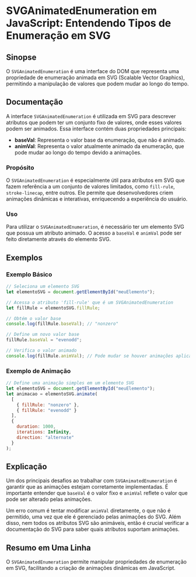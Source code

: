 <!--
Meta Description: # SVGAnimatedEnumeration em JavaScript: Entendendo Tipos de Enumeração em SVG ## Sinopse O `SVGAnimatedEnumeration` é uma interface do DOM que represe...
Meta Keywords: que, svg, svganimatedenumeration, animações, valor
-->

# SVGAnimatedEnumeration em JavaScript: Entendendo Tipos de Enumeração em SVG

## Sinopse
O `SVGAnimatedEnumeration` é uma interface do DOM que representa uma propriedade de enumeração animada em SVG (Scalable Vector Graphics), permitindo a manipulação de valores que podem mudar ao longo do tempo.

## Documentação
A interface `SVGAnimatedEnumeration` é utilizada em SVG para descrever atributos que podem ter um conjunto fixo de valores, onde esses valores podem ser animados. Essa interface contém duas propriedades principais:

- **baseVal**: Representa o valor base da enumeração, que não é animado.
- **animVal**: Representa o valor atualmente animado da enumeração, que pode mudar ao longo do tempo devido a animações.

### Propósito
O `SVGAnimatedEnumeration` é especialmente útil para atributos em SVG que fazem referência a um conjunto de valores limitados, como `fill-rule`, `stroke-linecap`, entre outros. Ele permite que desenvolvedores criem animações dinâmicas e interativas, enriquecendo a experiência do usuário.

### Uso
Para utilizar o `SVGAnimatedEnumeration`, é necessário ter um elemento SVG que possua um atributo animado. O acesso a `baseVal` e `animVal` pode ser feito diretamente através do elemento SVG. 

## Exemplos
### Exemplo Básico
```javascript
// Seleciona um elemento SVG
let elementoSVG = document.getElementById("meuElemento");

// Acessa o atributo 'fill-rule' que é um SVGAnimatedEnumeration
let fillRule = elementoSVG.fillRule;

// Obtém o valor base
console.log(fillRule.baseVal); // "nonzero"

// Define um novo valor base
fillRule.baseVal = "evenodd";

// Verifica o valor animado
console.log(fillRule.animVal); // Pode mudar se houver animações aplicadas
```

### Exemplo de Animação
```javascript
// Define uma animação simples em um elemento SVG
let elementoSVG = document.getElementById("meuElemento");
let animacao = elementoSVG.animate(
  [
    { fillRule: "nonzero" },
    { fillRule: "evenodd" }
  ],
  {
    duration: 1000,
    iterations: Infinity,
    direction: "alternate"
  }
);
```

## Explicação
Um dos principais desafios ao trabalhar com `SVGAnimatedEnumeration` é garantir que as animações estejam corretamente implementadas. É importante entender que `baseVal` é o valor fixo e `animVal` reflete o valor que pode ser alterado pelas animações. 

Um erro comum é tentar modificar `animVal` diretamente, o que não é permitido, uma vez que ele é gerenciado pelas animações do SVG. Além disso, nem todos os atributos SVG são animáveis, então é crucial verificar a documentação do SVG para saber quais atributos suportam animações.

## Resumo em Uma Linha
O `SVGAnimatedEnumeration` permite manipular propriedades de enumeração em SVG, facilitando a criação de animações dinâmicas em JavaScript.
